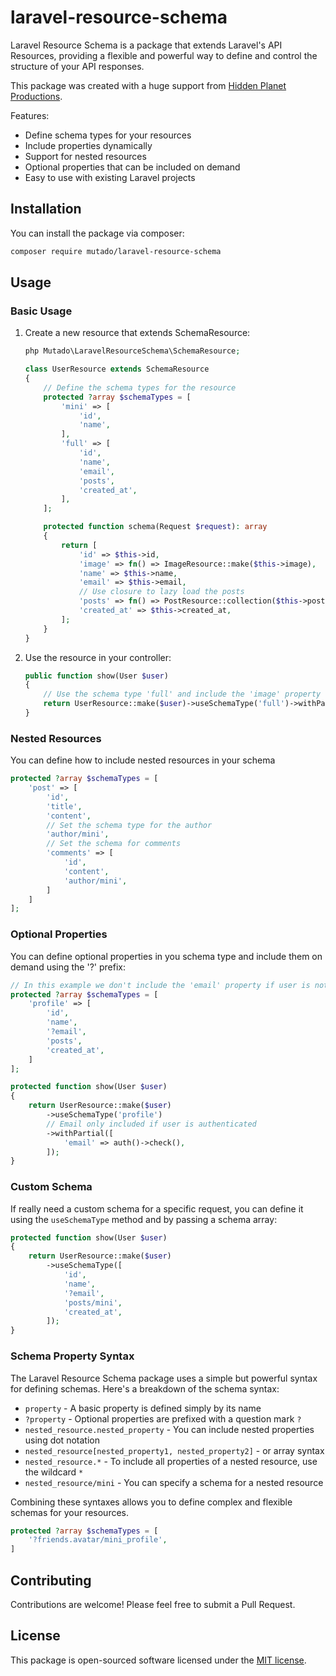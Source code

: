 # laravel-resource-schema

Laravel Resource Schema is a package that extends Laravel's API Resources, providing a flexible and powerful way to define and control the structure of your API responses.

This package was created with a huge support from [Hidden Planet Productions](https://hiddenplanetproductions.com).

Features:
- Define schema types for your resources
- Include properties dynamically
- Support for nested resources
- Optional properties that can be included on demand
- Easy to use with existing Laravel projects

## Installation
You can install the package via composer:
```bash
composer require mutado/laravel-resource-schema
```

## Usage

### Basic Usage

1. Create a new resource that extends SchemaResource:
    ```php
    php Mutado\LaravelResourceSchema\SchemaResource;
    
    class UserResource extends SchemaResource
    {
        // Define the schema types for the resource
        protected ?array $schemaTypes = [
            'mini' => [
                'id',
                'name',
            ],
            'full' => [
                'id',
                'name',
                'email',
                'posts',
                'created_at',
            ],
        ];
    
        protected function schema(Request $request): array
        {
            return [
                'id' => $this->id,
                'image' => fn() => ImageResource::make($this->image),
                'name' => $this->name,
                'email' => $this->email,
                // Use closure to lazy load the posts
                'posts' => fn() => PostResource::collection($this->posts),
                'created_at' => $this->created_at,
            ];
        }
    }
    ```
2. Use the resource in your controller:
    ```php
    public function show(User $user)
    {
        // Use the schema type 'full' and include the 'image' property
        return UserResource::make($user)->useSchemaType('full')->withPartial(['image']);
    }
    ```
   
### Nested Resources

You can define how to include nested resources in your schema
```php
protected ?array $schemaTypes = [
    'post' => [
        'id',
        'title',
        'content',
        // Set the schema type for the author
        'author/mini',
        // Set the schema for comments
        'comments' => [
            'id',
            'content',
            'author/mini',
        ]
    ]
];
```

### Optional Properties

You can define optional properties in you schema type and include them on demand using the '?' prefix:
```php
// In this example we don't include the 'email' property if user is not authenticated 
protected ?array $schemaTypes = [
    'profile' => [
        'id',
        'name',
        '?email',
        'posts',
        'created_at',
    ]
];

protected function show(User $user)
{
    return UserResource::make($user)
        ->useSchemaType('profile')
        // Email only included if user is authenticated
        ->withPartial([
            'email' => auth()->check(),
        ]);
}
```

### Custom Schema

If really need a custom schema for a specific request, you can define it using the `useSchemaType` method and by passing a schema array:
```php
protected function show(User $user)
{
    return UserResource::make($user)
        ->useSchemaType([
            'id',
            'name',
            '?email',
            'posts/mini',
            'created_at',
        ]);
}
```

### Schema Property Syntax

The Laravel Resource Schema package uses a simple but powerful syntax for defining schemas. Here's a breakdown of the schema syntax:

- `property` - A basic property is defined simply by its name
- `?property` - Optional properties are prefixed with a question mark `?`
- `nested_resource.nested_property` - You can include nested properties using dot notation
- `nested_resource[nested_property1, nested_property2]` - or array syntax
- `nested_resource.*` - To include all properties of a nested resource, use the wildcard `*`
- `nested_resource/mini` - You can specify a schema for a nested resource

Combining these syntaxes allows you to define complex and flexible schemas for your resources.

```php
protected ?array $schemaTypes = [
    '?friends.avatar/mini_profile',
]
```

## Contributing

Contributions are welcome! Please feel free to submit a Pull Request.

## License

This package is open-sourced software licensed under the [MIT license](https://opensource.org/licenses/MIT).
